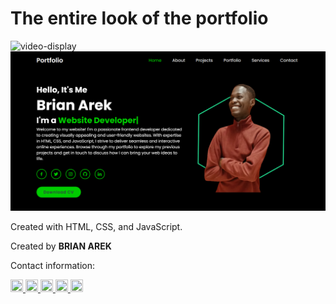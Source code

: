 # The entire look of the portfolio

![video-display](images/video-display.gif)  
![readme-image](images/readme-image.png)  

Created with HTML, CSS, and JavaScript.  

Created by **BRIAN AREK**  

Contact information:  

<a href="https://github.com/arekbrian">
  <img src="https://upload.wikimedia.org/wikipedia/commons/9/91/Octicons-mark-github.svg" width="20" height="20" />
</a>  
<a href="https://www.linkedin.com/in/brian-arek-8336361a4/">
  <img src="https://www.svgrepo.com/show/303207/linkedin-icon-logo.svg" width="20" height="20" />
</a>  
<a href="https://www.facebook.com/AREKBRIA">
  <img src="https://www.svgrepo.com/show/303114/facebook-3-logo.svg" width="20" height="20" />
</a>  
<a href="https://twitter.com/BrianArek_ke/">
  <img src="https://upload.wikimedia.org/wikipedia/commons/thumb/c/ce/X_logo_2023.svg/450px-X_logo_2023.svg.png" width="20" height="20" />
</a>  
<a href="https://www.instagram.com/brianarek_ke/">
  <img src="https://upload.wikimedia.org/wikipedia/commons/a/a5/Instagram_icon.png" width="20" height="20" />
</a>


<!-- <a href="https://github.com/arekbrian">GitHub</a> <br>
<a href="https://www.linkedin.com/in/brian-arek-8336361a4/">LinkedIn</a> <br>
<a href="https://www.facebook.com/AREKBRIA">Facebook</a> <br>
<a href="https://twitter.com/BrianArek_ke/">Twitter</a> <br>
<a href="https://www.instagram.com/brianarek_ke/">Instagram</a> <br> -->
